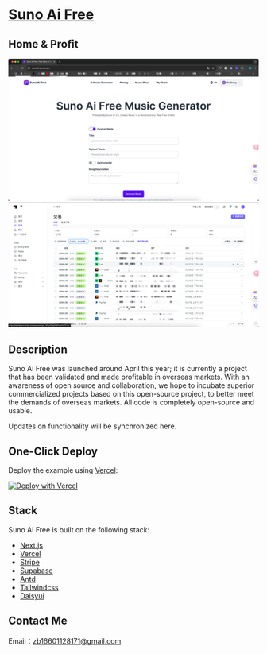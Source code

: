 # [Suno Ai Free](https://sunoaifree.com/)


## Home & Profit

![](./images/home.jpg)
![](./images/stripe-1.jpg)


## Description

Suno Ai Free was launched around April this year; it is currently a project that has been validated and made profitable in overseas markets. With an awareness of open source and collaboration, we hope to incubate superior commercialized projects based on this open-source project, to better meet the demands of overseas markets. All code is completely open-source and usable.

Updates on functionality will be synchronized here.


## One-Click Deploy

Deploy the example using [Vercel](https://vercel.com?utm_source=github&utm_medium=readme&utm_campaign=vercel-examples):

[![Deploy with Vercel](https://vercel.com/button)](https://vercel.com/new/clone?repository-url=https://github.com/Mr-ZhangBo/suno-ai&project-name=&repository-name=suno-ai&demo-title=SunoAi)

## Stack

Suno Ai Free is built on the following stack:

- [Next.js](https://nextjs.org/docs)
- [Vercel](https://vercel.com/docs)
- [Stripe](https://dashboard.stripe.com/login)
- [Supabase](https://supabase.com/)
- [Antd](https://ant-design.antgroup.com)
- [Tailwindcss](https://www.tailwindcss.cn/docs/container)
- [Daisyui](https://daisyui.com/)


## Contact Me

Email：zb16601128171@gmail.com
